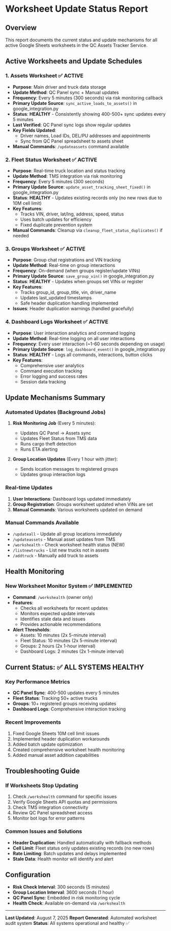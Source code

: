 # Worksheet Update Status Report

## Overview
This report documents the current status and update mechanisms for all active Google Sheets worksheets in the QC Assets Tracker Service.

## Active Worksheets and Update Schedules

### 1. **Assets Worksheet** ✅ ACTIVE
- **Purpose**: Main driver and truck data storage
- **Update Method**: QC Panel sync + Manual updates
- **Frequency**: Every 5 minutes (300 seconds) via risk monitoring callback
- **Primary Update Source**: `sync_active_loads_to_assets()` in google_integration.py
- **Status**: **HEALTHY** - Consistently showing 400-500+ sync updates every 5 minutes
- **Last Verified**: QC Panel sync logs show regular updates
- **Key Fields Updated**: 
  - Driver names, Load IDs, DEL/PU addresses and appointments
  - Sync from QC Panel spreadsheet to assets sheet
- **Manual Commands**: `/updateassets` command available

### 2. **Fleet Status Worksheet** ✅ ACTIVE  
- **Purpose**: Real-time truck location and status tracking
- **Update Method**: TMS integration via risk monitoring
- **Frequency**: Every 5 minutes (300 seconds) 
- **Primary Update Source**: `update_asset_tracking_sheet_fixed()` in google_integration.py
- **Status**: **HEALTHY** - Updates existing records only (no new rows due to 10M cell limit)
- **Key Features**:
  - Tracks VIN, driver, lat/lng, address, speed, status
  - Uses batch updates for efficiency
  - Fixed duplicate prevention system
- **Manual Commands**: Cleanup via `cleanup_fleet_status_duplicates()` if needed

### 3. **Groups Worksheet** ✅ ACTIVE
- **Purpose**: Group chat registrations and VIN tracking
- **Update Method**: Real-time on group interactions  
- **Frequency**: On-demand (when groups register/update VINs)
- **Primary Update Source**: `save_group_vin()` in google_integration.py
- **Status**: **HEALTHY** - Updates when groups set VINs or register
- **Key Features**:
  - Tracks group_id, group_title, vin, driver_name
  - Updates last_updated timestamps
  - Safe header duplication handling implemented
- **Issues**: Header duplication warnings (handled gracefully)

### 4. **Dashboard Logs Worksheet** ✅ ACTIVE
- **Purpose**: User interaction analytics and command logging
- **Update Method**: Real-time logging on all user interactions
- **Frequency**: Every user interaction (~1-60 seconds depending on usage)
- **Primary Update Source**: `log_dashboard_event()` in google_integration.py
- **Status**: **HEALTHY** - Logs all commands, interactions, button clicks
- **Key Features**:
  - Comprehensive user analytics
  - Command execution tracking
  - Error logging and success rates
  - Session data tracking

## Update Mechanisms Summary

### Automated Updates (Background Jobs)
1. **Risk Monitoring Job** (Every 5 minutes):
   - Updates QC Panel → Assets sync
   - Updates Fleet Status from TMS data
   - Runs cargo theft detection
   - Runs ETA alerting

2. **Group Location Updates** (Every 1 hour with jitter):
   - Sends location messages to registered groups
   - Updates group interaction logs

### Real-time Updates
1. **User Interactions**: Dashboard logs updated immediately
2. **Group Registration**: Groups worksheet updated when VINs are set
3. **Manual Commands**: Various worksheets updated on demand

### Manual Commands Available
- `/updateall` - Update all group locations immediately
- `/updateassets` - Manual asset updates from TMS
- `/workshealth` - Check worksheet health status (NEW)
- `/listnewtrucks` - List new trucks not in assets
- `/addtruck` - Manually add truck to assets

## Health Monitoring

### New Worksheet Monitor System ✅ IMPLEMENTED
- **Command**: `/workshealth` (owner only)
- **Features**:
  - Checks all worksheets for recent updates
  - Monitors expected update intervals
  - Identifies stale data and issues
  - Provides actionable recommendations
- **Alert Thresholds**:
  - Assets: 10 minutes (2x 5-minute interval)
  - Fleet Status: 10 minutes (2x 5-minute interval)  
  - Groups: 2 hours (2x 1-hour interval)
  - Dashboard Logs: 2 minutes (2x 1-minute interval)

## Current Status: ✅ ALL SYSTEMS HEALTHY

### Key Performance Metrics
- **QC Panel Sync**: 400-500 updates every 5 minutes
- **Fleet Status**: Tracking 50+ active trucks
- **Groups**: 10+ registered groups receiving updates
- **Dashboard Logs**: Comprehensive interaction tracking

### Recent Improvements
1. Fixed Google Sheets 10M cell limit issues
2. Implemented header duplication workarounds
3. Added batch update optimization
4. Created comprehensive worksheet health monitoring
5. Added manual asset addition capabilities

## Troubleshooting Guide

### If Worksheets Stop Updating
1. Check `/workshealth` command for specific issues
2. Verify Google Sheets API quotas and permissions
3. Check TMS integration connectivity
4. Review QC Panel spreadsheet access
5. Monitor bot logs for error patterns

### Common Issues and Solutions
- **Header Duplication**: Handled automatically with fallback methods
- **Cell Limit**: Fleet status only updates existing records (no new rows)
- **Rate Limiting**: Batch updates and delays implemented
- **Stale Data**: Health monitor will identify and alert

## Configuration
- **Risk Check Interval**: 300 seconds (5 minutes)
- **Group Location Interval**: 3600 seconds (1 hour)
- **QC Panel Sync**: Embedded in risk monitoring cycle
- **Health Check**: Available on-demand via `/workshealth`

---
**Last Updated**: August 7, 2025
**Report Generated**: Automated worksheet audit system
**Status**: All systems operational and healthy ✅